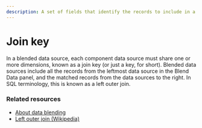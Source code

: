 ```yaml
---
description: A set of fields that identify the records to include in a blended data source.
---
```


# Join key

In a blended data source, each component data source must share one or more dimensions, known as a join key (or just a key, for short). Blended data sources include all the records from the leftmost data source in the Blend Data panel, and the matched records from the data sources to the right. In SQL terminology, this is known as a left outer join.&#x20;

### Related resources <a href="#related-resources" id="related-resources"></a>

* [About data blending](broken-reference)
* [Left outer join (Wikipedia)](https://en.wikipedia.org/wiki/Join_\(SQL\)#Left_outer_join)
